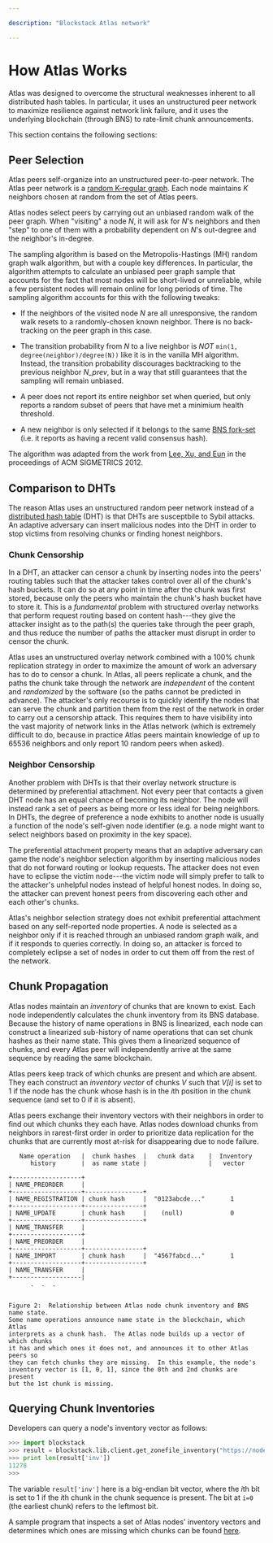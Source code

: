```yaml
---

description: "Blockstack Atlas network"

---
```

# How Atlas Works

Atlas was designed to overcome the structural weaknesses inherent to all
distributed hash tables.  In particular, it uses an unstructured peer network to
maximize resilience against network link failure, and it uses the underlying
blockchain (through BNS) to rate-limit chunk announcements.

This section contains the following sections:

## Peer Selection

Atlas peers self-organize into an unstructured peer-to-peer network.
The Atlas peer network is a [random K-regular
graph](https://en.wikipedia.org/wiki/Random_regular_graph).  Each node maintains
*K* neighbors chosen at random from the set of Atlas peers.

Atlas nodes select peers by carrying out an unbiased random walk of the peer
graph.  When "visiting" a node *N*, it will ask for *N*'s neighbors and then
"step" to one of them with a probability dependent on *N*'s out-degree and the
neighbor's in-degree.

The sampling algorithm is based on the Metropolis-Hastings (MH) random graph walk
algorithm, but with a couple key differences.  In particular, the algorithm
attempts to calculate an unbiased peer graph sample that accounts for the fact
that most nodes will be short-lived or unreliable, while a few persistent nodes
will remain online for long periods of time.  The sampling algorithm accounts
for this with the following tweaks:

* If the neighbors of the visited node *N* are all unresponsive, the random
walk resets to a randomly-chosen known neighbor.  There is no back-tracking on
the peer graph in this case.

* The transition probability from *N* to a live neighbor is *NOT* `min(1,
degree(neighbor)/degree(N))` like it is in the vanilla MH algorithm.  Instead,
the transition probability discourages backtracking to the previous neighbor *N_prev*,
but in a way that still guarantees that the sampling will remain unbiased.

* A peer does not report its entire neighbor set when queried,
but only reports a random subset of peers that have met a minimium health threshold.

* A new neighbor is only selected if it belongs to the same [BNS
  fork-set]({{site.baseurl}}/core/naming/introduction.html#bns-forks) (i.e. it reports
as having a recent valid consensus hash).

The algorithm was adapted from the work from [Lee, Xu, and
Eun](https://arxiv.org/pdf/1204.4140.pdf) in the proceedings of
ACM SIGMETRICS 2012.

## Comparison to DHTs

The reason Atlas uses an unstructured random peer network
instead of a [distributed hash table](https://en.wikipedia.org/wiki/Distributed_hash_table)
(DHT) is that DHTs are susceptbile to Sybil attacks.  An adaptive adversary can
insert malicious nodes into the DHT in order to stop victims from
resolving chunks or finding honest neighbors.

### Chunk Censorship

In a DHT, an attacker can censor a chunk by inserting nodes into the peers' routing tables
such that the attacker takes control over all of the chunk's hash buckets.
It can do so at any point in time after the chunk was first stored,
because only the peers who maintain the chunk's hash bucket have to store it.
This is a *fundamental* problem with structured overlay networks
that perform request routing based on content hash---they give the attacker
insight as to the path(s) the queries take through the peer graph, and thus
reduce the number of paths the attacker must disrupt in order to censor the
chunk.

Atlas uses an unstructured overlay network combined with a 100% chunk
replication strategy in order to maximize
the amount of work an adversary has to do to censor a chunk.
In Atlas, all peers replicate a chunk, and the paths the chunk take through the
network are *independent* of the content and *randomized* by the software
(so the paths cannot be predicted in advance).   The attacker's only
recourse is to quickly identify the nodes that can serve the chunk and partition them from
the rest of the network in order to carry out a censorship attack.
This requires them to have visibility into the vast majority of network links in
the Atlas network (which is extremely difficult to do, because in practice Atlas
peers maintain knowledge of up to 65536 neighbors and only report 10 random peers
when asked).

### Neighbor Censorship

Another problem with DHTs is that their overlay
network structure is determined by preferential attachment.  Not every peer that
contacts a given DHT node has an equal chance of becoming its neighbor.
The node will instead rank a set of peers as being more or less ideal
for being neighbors.  In DHTs, the degree of preference a node exhibits to
another node is usually a function of the node's self-given node identifier
(e.g. a node might want to select neighbors based on proximity in the key
space).

The preferential attachment property means that an adaptive adversary can game the node's
neighbor selection algorithm by inserting malicious nodes that do not
forward routing or lookup requests.  The attacker does not even have to eclipse
the victim node---the victim node will simply prefer to talk to the attacker's unhelpful nodes
instead of helpful honest nodes.  In doing so, the attacker can prevent honest peers from discovering each
other and each other's chunks.

Atlas's neighbor selection strategy does not exhibit preferential attachment
based on any self-reported node properties.  A
node is selected as a neighbor only if it is reached through an unbiased random graph
walk, and if it responds to queries correctly.
In doing so, an attacker is forced to completely eclipse a set of nodes
in order to cut them off from the rest of the network.

## Chunk Propagation

Atlas nodes maintain an *inventory* of chunks that are known to exist.  Each
node independently calculates the chunk inventory from its BNS database.
Because the history of name operations in BNS is linearized, each node can
construct a linearized sub-history of name operations that can set chunk
hashes as their name state.  This gives them a linearized sequence of chunks,
and every Atlas peer will independently arrive at the same sequence by reading
the same blockchain.

Atlas peers keep track of which chunks are present and which are absent.  They
each construct an *inventory vector* of chunks *V* such that *V[i]* is set to 1
if the node has the chunk whose hash is in the *i*th position in the chunk
sequence (and set to 0 if it is absent).

Atlas peers exchange their inventory vectors with their neighbors in order to
find out which chunks they each have.  Atlas nodes download chunks from
neighbors in rarest-first order in order to prioritize data replication for the
chunks that are currently most at-risk for disappearing due to node failure.

```
   Name operation   |  chunk hashes  |   chunk data    |  Inventory
      history       |  as name state |                 |   vector

+-------------------+
| NAME_PREORDER     |
+-------------------+----------------+
| NAME_REGISTRATION | chunk hash     |  "0123abcde..."       1
+-------------------+----------------+
| NAME_UPDATE       | chunk hash     |    (null)             0
+-------------------+----------------+
| NAME_TRANSFER     |
+-------------------+
| NAME_PREORDER     |
+-------------------+----------------+
| NAME_IMPORT       | chunk hash     |  "4567fabcd..."       1
+-------------------+----------------+
| NAME_TRANSFER     |
+-------------------|
      .  .  .


Figure 2:  Relationship between Atlas node chunk inventory and BNS name state.
Some name operations announce name state in the blockchain, which Atlas
interprets as a chunk hash.  The Atlas node builds up a vector of which chunks
it has and which ones it does not, and announces it to other Atlas peers so
they can fetch chunks they are missing.  In this example, the node's
inventory vector is [1, 0, 1], since the 0th and 2nd chunks are present
but the 1st chunk is missing.
```

## Querying Chunk Inventories

Developers can query a node's inventory vector as follows:

```python
>>> import blockstack
>>> result = blockstack.lib.client.get_zonefile_inventory("https://node.blockstack.org:6263", 0, 524288)
>>> print len(result['inv'])
11278
>>>
```

The variable `result['inv']` here is a big-endian bit vector, where the *i*th
bit is set to 1 if the *i*th chunk in the chunk sequence is present.  The bit at
`i=0` (the earliest chunk) refers to the leftmost bit.

A sample program that inspects a set of Atlas nodes' inventory vectors and determines
which ones are missing which chunks can be found
[here](https://github.com/blockstack/atlas/blob/master/atlas/atlas-test).
